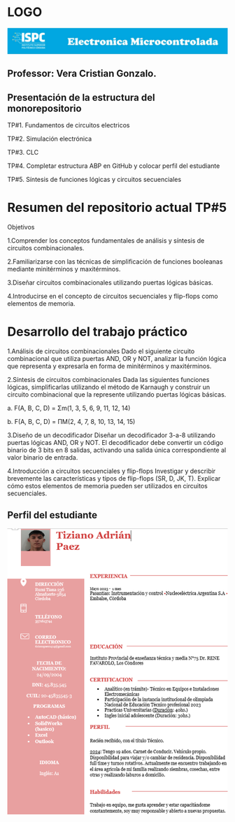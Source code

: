 #  LOGO
![alt text](LOGO.png)

## Professor: Vera Cristian Gonzalo.

## Presentación de la estructura del monorepositorio
TP#1. Fundamentos de circuitos electricos 

TP#2. Simulación electrónica

TP#3. CLC

TP#4. Completar estructura ABP en GitHub y colocar perfil del estudiante

TP#5. Síntesis de funciones lógicas y circuitos secuenciales
##

# Resumen del repositorio actual TP#5
Objetivos

1.Comprender los conceptos fundamentales de análisis y síntesis de circuitos combinacionales.

2.Familiarizarse con las técnicas de simplificación de funciones booleanas mediante minitérminos y maxitérminos.

3.Diseñar circuitos combinacionales utilizando puertas lógicas básicas.

4.Introducirse en el concepto de circuitos secuenciales y flip-flops como elementos de memoria.

# Desarrollo del trabajo práctico

1.Análisis de circuitos combinacionales Dado el siguiente circuito combinacional que utiliza puertas AND, OR y NOT, analizar la función lógica que representa y expresarla en forma de minitérminos y maxitérminos.

2.Síntesis de circuitos combinacionales Dada las siguientes funciones lógicas, simplificarlas utilizando el método de Karnaugh y construir un circuito combinacional que la represente utilizando puertas lógicas básicas.

a. F(A, B, C, D) = Σm(1, 3, 5, 6, 9, 11, 12, 14)

b. F(A, B, C, D) = ΠM(2, 4, 7, 8, 10, 13, 14, 15)

3.Diseño de un decodificador Diseñar un decodificador 3-a-8 utilizando puertas lógicas AND, OR y NOT. El decodificador debe convertir un código binario de 3 bits en 8 salidas, activando una salida única correspondiente al valor binario de entrada.

4.Introducción a circuitos secuenciales y flip-flops Investigar y describir brevemente las características y tipos de flip-flops (SR, D, JK, T). Explicar cómo estos elementos de memoria pueden ser utilizados en circuitos secuenciales.


## Perfil del estudiante

![alt text](fotocv.png)